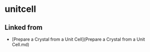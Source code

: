 ---
---
# unitcell

## Linked from

* [Prepare a Crystal from a Unit Cell](Prepare a Crystal from a Unit Cell.md)
